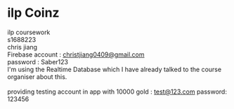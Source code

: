 # ilp Coinz
ilp coursework <br>
s1688223 <br>
chris jiang <br>
Firebase account : christjiang0409@gmail.com <br>
password : Saber123  <br>
I'm using the Realtime Database which I have already talked to the course organiser about this.<br>
<br>
providing testing account in app with 10000 gold : test@123.com   password: 123456

